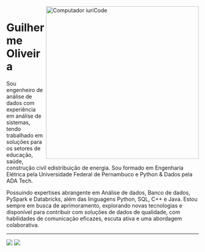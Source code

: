<img src="https://raw.githubusercontent.com/MicaelliMedeiros/micaellimedeiros/master/image/computer-illustration.png" min-width="400px" max-width="400px" width="400px" align="right" alt="Computador iuriCode">

# Guilherme Oliveira 

Sou engenheiro de análise de dados com experiência em análise de sistemas, tendo trabalhado em soluções para os setores de educação, saúde, construção civil edistribuição de energia. Sou formado em Engenharia Elétrica pela Universidade Federal de Pernambuco e Python & Dados pela ADA Tech. 

Possuindo expertises abrangente em Análise de dados, Banco de dados, PySpark e Databricks, além das linguagens Python, SQL, C++ e Java. Estou sempre em busca de aprimoramento, explorando novas tecnologias e disponível para contribuir com soluções de dados de qualidade, com habilidades de comunicação eficazes, escuta ativa e uma abordagem colaborativa.

---

<a href="mailto:silva.guilhermeoliveira@gmail.com" alt="Gmail">
<img src="https://img.shields.io/badge/Gmail-D14836?style=for-the-badge&logo=gmail&logoColor=white" /></a>

<a href="https://www.linkedin.com/in/silvaguilhermeoliveira/" alt="Linkedin">
<img src="https://img.shields.io/badge/LinkedIn-0077B5?style=for-the-badge&logo=linkedin&logoColor=white" /></a>
